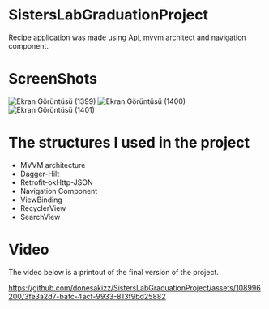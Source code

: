 # SistersLabGraduationProject
Recipe application was made using Api, mvvm architect and  navigation component.
# ScreenShots
![Ekran Görüntüsü (1399)](https://github.com/donesakizz/SistersLabGraduationProject/assets/108996200/4551c667-d177-4384-bd36-1552240b89f5)
![Ekran Görüntüsü (1400)](https://github.com/donesakizz/SistersLabGraduationProject/assets/108996200/b5480af1-109f-44a7-8e99-897064329492) ![Ekran Görüntüsü (1401)](https://github.com/donesakizz/SistersLabGraduationProject/assets/108996200/d614f5a7-8c42-4e1b-9a75-0bac4248c7f5)

# The structures I used in the project
- MVVM architecture
- Dagger-Hilt
- Retrofit-okHttp-JSON
- Navigation Component
- ViewBinding
- RecyclerView
- SearchView

# Video
The video below is a printout of the final version of the project.

https://github.com/donesakizz/SistersLabGraduationProject/assets/108996200/3fe3a2d7-bafc-4acf-9933-813f9bd25882

